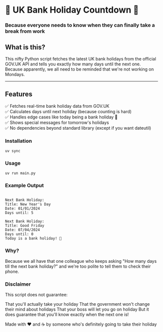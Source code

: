 # 🎉 UK Bank Holiday Countdown 🎉

### Because everyone needs to know when they can finally take a break from work

## What is this?

This nifty Python script fetches the latest UK bank holidays from the official GOV.UK API and tells you exactly how many days until the next one. Because apparently, we all need to be reminded that we're not working on Mondays.

---

## Features
 
✅ Fetches real-time bank holiday data from GOV.UK  
✅ Calculates days until next holiday (because counting is hard)  
✅ Handles edge cases like today being a bank holiday 🎉  
✅ Shows special messages for tomorrow's holidays  
✅ No dependencies beyond standard library (except if you want dateutil)  

### Installation

`uv sync`


### Usage

`uv run main.py`

### Example Output

```Fetching UK Bank Holidays...

Next Bank Holiday:
Title: New Year's Day
Date: 01/01/2024
Days until: 5

Next Bank Holiday:
Title: Good Friday
Date: 07/04/2024
Days until: 0
Today is a bank holiday! 🎉
```
### Why?

Because we all have that one colleague who keeps asking "How many days till the next bank holiday?" and we're too polite to tell them to check their phone.

### Disclaimer

This script does not guarantee:

That you'll actually take your holiday
That the government won't change their mind about holidays
That your boss will let you go on holiday
But it does guarantee that you'll know exactly when the next one is!

Made with ❤️ and ☕ by someone who's definitely going to take their holiday
